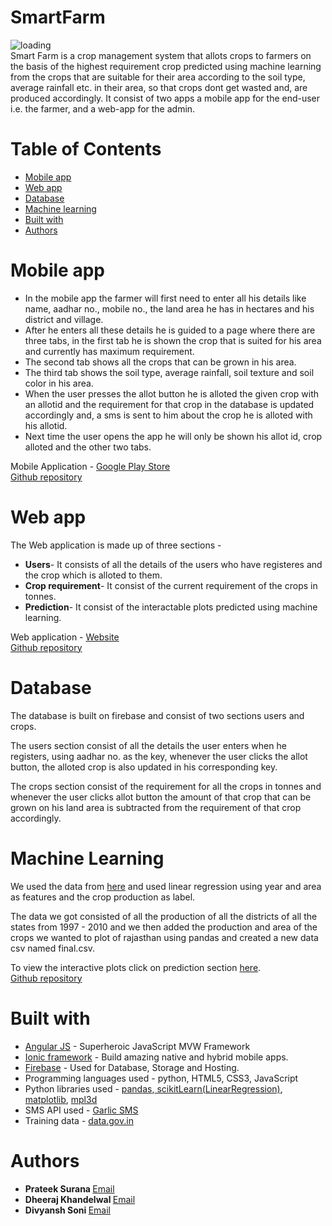 # SmartFarm
<img src="https://drive.google.com/uc?id=1pz1j2jA8nPay6dg6FUP1jkTQQmzpPcxO" alt="loading"><br>
Smart Farm is a crop management system that allots crops to farmers on the basis of the highest requirement crop predicted using machine learning from the crops that are suitable for their area according to the soil type, average rainfall etc. in their area, so that crops dont get wasted and, are produced accordingly. It consist of two apps a mobile app for the end-user i.e. the farmer, and a web-app for the admin.

# Table of Contents
* [Mobile app](#moblie-app)
* [Web app](#web-app)
* [Database](#database)
* [Machine learning](#ml)
* [Built with](#built-with)
* [Authors](#author)


# <a name="moblie-app"></a>Mobile app
  * In the mobile app the farmer will first need to enter all his details like name, aadhar no., mobile no., the land area he has in        hectares and his district and village.
  * After he enters all these details he is guided to a page where there are three tabs, in the first tab he is shown the crop that is suited for his area and currently has maximum requirement.
  * The second tab shows all the crops that can be grown in his area.
  * The third tab shows the soil type, average rainfall, soil texture and soil color in his area.
  * When the user presses the allot button he is alloted the given crop with an allotid and the requirement for that crop in the database is updated accordingly and, a sms is sent to him about the crop he is alloted with his allotid.
  * Next time the user opens the app he will only be shown his allot id, crop alloted and the other two tabs.
  
Mobile Application - <a href="https://play.google.com/store/apps/details?id=com.smartfarm.technetium">Google Play Store</a>  
<a href="https://github.com/prateek3255/smartfarm">Github repository</a>     


 # <a name="web-app"></a>Web app
The Web application is made up of three sections -
  * <b>Users</b>- It consists of all the details of the users who have registeres and the crop which is alloted to them.
  * <b>Crop requirement</b>- It consist of the current requirement of the crops in tonnes.
  * <b>Prediction</b>- It consist of the interactable plots predicted using machine learning.
  
Web application - <a href="https://smartfarm-18270.firebaseapp.com/">Website</a><br/>
<a href="https://github.com/prateek3255/smartFarmWebApp">Github repository</a>
    
  
# <a name="database"></a>Database
<p>The database is built on firebase and consist of two sections users and crops.

The users section consist of all the details the user enters when he registers, using aadhar no. as the key, whenever the user clicks the allot button, the alloted crop is also updated in his corresponding key.

The crops section consist of the requirement for all the crops in tonnes and whenever the user clicks allot button the amount of that crop that can be grown on his land area is subtracted from the requirement of that crop accordingly.</p> 
  
# <a name="ml"></a>Machine Learning
<p>We used the data from <a href="https://data.gov.in/node/87630">here</a> and used linear regression using year and area as features and the crop production as label.
  
The data we got consisted of all the production of all the districts of all the states from 1997 - 2010 and we then added the production and area of the crops we wanted to plot of rajasthan using pandas and created a new data csv named final.csv.
</p>
  
To view the interactive plots click on prediction section <a href="https://smartfarm-18270.firebaseapp.com/">here</a>.<br/>
<a href="https://github.com/prateek3255/SmartFarm_MachineLearning">Github repository</a>
 
# <a name="built-with"></a>Built with
* <a href="https://angularjs.org/">Angular JS</a> - Superheroic JavaScript MVW Framework
* <a href="http://ionicframework.com/">Ionic framework</a> - Build amazing native and hybrid mobile apps.
* <a href="https://firebase.google.com/">Firebase</a> - Used for Database, Storage and Hosting.
* Programming languages used -  python, HTML5, CSS3, JavaScript
* Python libraries used - <a href="https://pandas.pydata.org/">pandas</a>,<a href="http://scikit-learn.org/stable/modules/generated/sklearn.linear_model.LinearRegression.html"> scikitLearn(LinearRegression)</a>, <a href="https://matplotlib.org/">matplotlib</a>, <a href="http://mpld3.github.io/">mpl3d</a>
* SMS API used - <a href="https://www.garlicsms.com/">Garlic SMS</a>
* Training data - <a href="https://data.gov.in/node/87630">data.gov.in</a>

# <a name="author"></a>Authors
* <b>Prateek Surana   </b>
<a href="mailto:prateeksurana3255@gmail.com">Email</a>
* <b>Dheeraj Khandelwal   </b>
<a href="mailto:dkhandelwal168@gmail.com">Email</a>
* <b>Divyansh Soni   </b>
<a href="mailto:divyanshsn97@gmail.com">Email</a>
